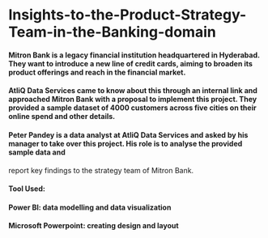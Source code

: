 # Insights-to-the-Product-Strategy-Team-in-the-Banking-domain

#### Mitron Bank is a legacy financial institution headquartered in Hyderabad. They want to introduce a new line of credit cards, aiming to broaden its product offerings and reach in the financial market.
#### AtliQ Data Services came to know about this through an internal link and approached Mitron Bank with a proposal to implement this project. They provided a sample dataset of 4000 customers across five cities on their online spend and other details.
#### Peter Pandey is a data analyst at AtliQ Data Services and asked by his manager to take over this project. His role is to analyse the provided sample data and
report key findings to the strategy team of Mitron Bank.

#### Tool Used: 
#### Power BI: data modelling and data visualization
#### Microsoft Powerpoint: creating design and layout
